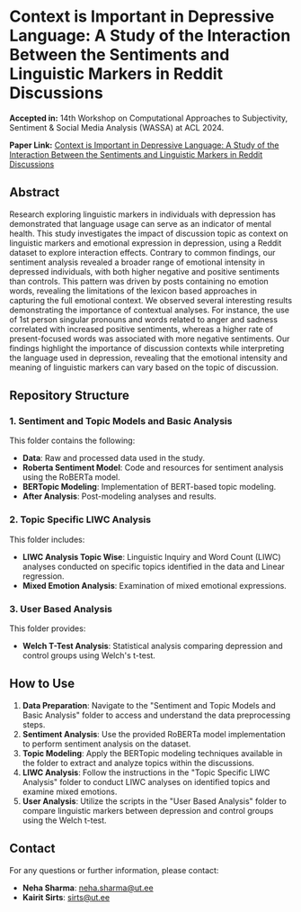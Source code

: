 # **Context is Important in Depressive Language: A Study of the Interaction Between the Sentiments and Linguistic Markers in Reddit Discussions**

**Accepted in:**
14th Workshop on Computational Approaches to Subjectivity, Sentiment & Social Media Analysis (WASSA) at ACL 2024.

**Paper Link:**
[Context is Important in Depressive Language: A Study of the Interaction Between the Sentiments and Linguistic Markers in Reddit Discussions](https://scholar.google.com/citations?view_op=view_citation&hl=en&user=zvQvpjIAAAAJ&citation_for_view=zvQvpjIAAAAJ:u-x6o8ySG0sC)

## **Abstract**
Research exploring linguistic markers in individuals with depression has demonstrated that language usage can serve as an indicator of mental health. This study investigates the impact of discussion topic as context on linguistic markers and emotional expression in depression, using a Reddit dataset to explore interaction effects. Contrary to common findings, our sentiment analysis revealed a broader range of emotional intensity in depressed individuals, with both higher negative and positive sentiments than controls. This pattern was driven by posts containing no emotion words, revealing the limitations of the lexicon based approaches in capturing the full emotional context. We observed several interesting results demonstrating the importance of contextual analyses. For instance, the use of 1st person singular pronouns and words related to anger and sadness correlated with increased positive sentiments, whereas a higher rate of present-focused words was associated with more negative sentiments. 
Our findings highlight the importance of discussion contexts while interpreting the language used in depression, revealing that the emotional intensity and meaning of linguistic markers can vary based on the topic of discussion. 

## **Repository Structure**

### 1. **Sentiment and Topic Models and Basic Analysis**
This folder contains the following:

- **Data**: Raw and processed data used in the study.
- **Roberta Sentiment Model**: Code and resources for sentiment analysis using the RoBERTa model.
- **BERTopic Modeling**: Implementation of BERT-based topic modeling.
- **After Analysis**: Post-modeling analyses and results.

### 2. **Topic Specific LIWC Analysis**
This folder includes:

- **LIWC Analysis Topic Wise**: Linguistic Inquiry and Word Count (LIWC) analyses conducted on specific topics identified in the data and Linear regression.
- **Mixed Emotion Analysis**: Examination of mixed emotional expressions.

### 3. **User Based Analysis**
This folder provides:

- **Welch T-Test Analysis**: Statistical analysis comparing depression and control groups using Welch's t-test.

## **How to Use**

1. **Data Preparation**: Navigate to the "Sentiment and Topic Models and Basic Analysis" folder to access and understand the data preprocessing steps.
2. **Sentiment Analysis**: Use the provided RoBERTa model implementation to perform sentiment analysis on the dataset.
3. **Topic Modeling**: Apply the BERTopic modeling techniques available in the folder to extract and analyze topics within the discussions.
4. **LIWC Analysis**: Follow the instructions in the "Topic Specific LIWC Analysis" folder to conduct LIWC analyses on identified topics and examine mixed emotions.
5. **User Analysis**: Utilize the scripts in the "User Based Analysis" folder to compare linguistic markers between depression and control groups using the Welch t-test.

## **Contact**

For any questions or further information, please contact:

- **Neha Sharma**: [neha.sharma@ut.ee](mailto:neha.sharma@ut.ee)
- **Kairit Sirts**: [sirts@ut.ee](mailto:sirts@ut.ee)
